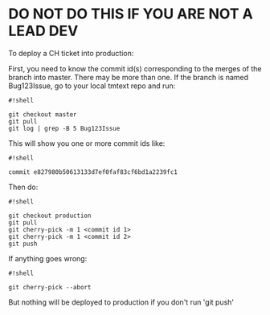 # **DO NOT DO THIS IF YOU ARE NOT A LEAD DEV** #

To deploy a CH ticket into production:

First, you need to know the commit id(s) corresponding to the merges of the branch into master. There may be more than one. If the branch is named Bug123Issue, go to your local tmtext repo and run:


```
#!shell

git checkout master
git pull 
git log | grep -B 5 Bug123Issue
```


This will show you one or more commit ids like:


```
#!shell

commit e827980b50613133d7ef0faf83cf6bd1a2239fc1

```

Then do:


```
#!shell

git checkout production
git pull
git cherry-pick -m 1 <commit id 1>
git cherry-pick -m 1 <commit id 2>
git push
```


If anything goes wrong:


```
#!shell

git cherry-pick --abort
```


But nothing will be deployed to production if you don't run 'git push'